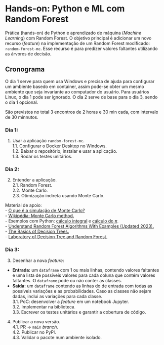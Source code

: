 # Hands-on: Python e ML com Random Forest

Prática (hands-on) de Python e aprendizado de máquina (*Machine Learning*) com Random Forest. O objetivo principal é adicionar um novo recurso (*feature*) na implementação de um Random Forest modificado: `random-forest-mc`. Esse recurso é para predizer valores faltantes utilizando as árvores de decisão.

## Cronograma

O dia 1 serve para quem usa Windows e precisa de ajuda para configurar um ambiente basedo em container, assim pode-se obter um mesmo ambiente que seja invariante ao computador do usuário. Para usuários Linux, o dia 1 pode ser ignorado. O dia 2 serve de base para o dia 3, sendo o dia 1 opcional.

São previstos no total 3 encontros de 2 horas e 30 min cada, com intervalo de 30 minnutos.

### Dia 1:

1. Usar a aplicação `random-forest-mc`.  
1.1. Configurar o Docker Desktop no Windows.  
1.2. Baixar o repositório, instalar e usar a aplicação.  
1.3. Rodar os testes unitários.  

### Dia 2:

2. Entender a aplicação.  
2.1. Random Forest.  
2.2. Monte Carlo.  
2.3. Otimização indireta usando Monte Carlo.  

Material de apoio:   
    - [O que é a simulação de Monte Carlo?](https://aws.amazon.com/pt/what-is/monte-carlo-simulation/)  
    - [Wikipédia: Monte Carlo method.](https://en.wikipedia.org/wiki/Monte_Carlo_method)  
    - Exemplos com Python: [cálculo integral](https://github.com/ysraell/examples/tree/master/Monte_Carlo) e [cálculo do $\pi$](https://github.com/ysraell/examples/blob/master/Classical_Problems_CS_wPython/1.4.ipynb).  
    - [Understand Random Forest Algorithms With Examples (Updated 2023).](https://www.analyticsvidhya.com/blog/2021/06/understanding-random-forest/)  
    - [The Basics of Decision Trees.](https://medium.datadriveninvestor.com/the-basics-of-decision-trees-e5837cc2aba7)  
    - [Laboratory of Decision Tree and Random Forest.](https://github.com/ysraell/random-forest-lab)  

### Dia 3:

3. Desenhar a nova *feature*: 
- **Entrada:** um `dataframe` com 1 ou mais linhas, contendo valores faltantes e uma lista de possíveis valores para cada coluna que contém valores faltantes. O `dataframe` pode ou não conter as classes.
- **Saída:** um `dataframe` contendo as linhas do de entrada com todas as possíveis variações e as probabilidades. Caso as classes não sejam dadas, inclui as variações para cada classe.  
3.1. PoC: desenvolver a *feature* em um notebook Jupyter.  
3.2. Implementar na biblioteca.  
3.3. Escrever os testes unitários e garantir a cobertura de código.  
4. Publicar a nova versão.  
4.1. PR -> `main` *branch*.  
4.2. Publicar no PyPI.  
4.3. Validar o pacote num ambiente isolado.  

